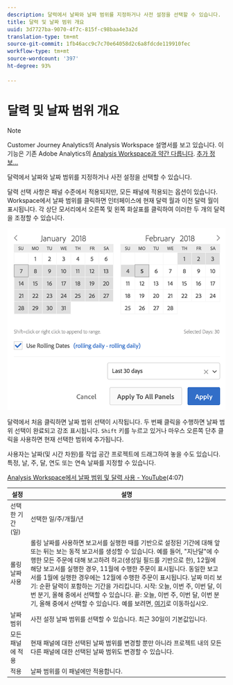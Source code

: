 ```yaml
---
description: 달력에서 날짜와 날짜 범위를 지정하거나 사전 설정을 선택할 수 있습니다.
title: 달력 및 날짜 범위 개요
uuid: 3d7727ba-9070-4f7c-815f-c98baa4e3a2d
translation-type: tm+mt
source-git-commit: 1fb46acc9c7c70e64058d2c6a8fdcde119910fec
workflow-type: tm+mt
source-wordcount: '397'
ht-degree: 93%

---
```



# 달력 및 날짜 범위 개요

>[!NOTE]
>
>Customer Journey Analytics의 Analysis Workspace 설명서를 보고 있습니다. 이 기능은 기존 Adobe Analytics의 [Analysis Workspace과 약간 다릅니다](https://docs.adobe.com/content/help/ko-KR/analytics/analyze/analysis-workspace/home.html). [추가 정보...](/help/getting-started/cja-aa.md)

달력에서 날짜와 날짜 범위를 지정하거나 사전 설정을 선택할 수 있습니다.

달력 선택 사항은 패널 수준에서 적용되지만, 모든 패널에 적용되는 옵션이 있습니다. Workspace에서 날짜 범위를 클릭하면 인터페이스에 현재 달력 월과 이전 달력 월이 표시됩니다. 각 상단 모서리에서 오른쪽 및 왼쪽 화살표를 클릭하여 이러한 두 개의 달력을 조정할 수 있습니다.

![달력](assets/aw_calendar.png)

달력에서 처음 클릭하면 날짜 범위 선택이 시작됩니다. 두 번째 클릭을 수행하면 날짜 범위 선택이 완료되고 강조 표시됩니다. `Shift` 키를 누르고 있거나 마우스 오른쪽 단추 클릭을 사용하면 현재 선택한 범위에 추가됩니다.

사용자는 날짜(및 시간 차원)를 작업 공간 프로젝트에 드래그하여 놓을 수도 있습니다. 특정, 날, 주, 달, 연도 또는 연속 날짜를 지정할 수 있습니다.

[Analysis Workspace에서 날짜 범위 및 달력 사용 - YouTube](https://www.youtube.com/watch?v=L4FSrxr3SDA&amp;list=PL2tCx83mn7GuNnQdYGOtlyCu0V5mEZ8sS&amp;index=28)(4:07)

| 설정 | 설명 |
|--- |--- |
| 선택한 기간(일) | 선택한 일/주/개월/년 |
| 롤링 날짜 사용 | 롤링 날짜를 사용하면 보고서를 실행한 때를 기반으로 설정된 기간에 대해 앞 또는 뒤는 보는 동적 보고서를 생성할 수 있습니다. 예를 들어, &quot;지난달&quot;에 수행한 모든 주문에 대해 보고하려 하고(생성일 필드를 기반으로 한), 12월에 해당 보고서를 실행한 경우, 11월에 수행한 주문이 표시됩니다. 동일한 보고서를 1월에 실행한 경우에는 12월에 수행한 주문이 표시됩니다. 날짜 미리 보기: 순환 달력이 포함하는 기간을 가리킵니다.  시작: 오늘, 이번 주, 이번 달, 이번 분기, 올해 중에서 선택할 수 있습니다.  끝: 오늘, 이번 주, 이번 달, 이번 분기, 올해 중에서 선택할 수 있습니다.  예를 보려면, [여기](/help/components/date-ranges/custom-date-ranges.md)로 이동하십시오. |
| 날짜 범위 | 사전 설정 날짜 범위를 선택할 수 있습니다. 최근 30일이 기본값입니다.  |
| 모든 패널에 적용 | 현재 패널에 대한 선택된 날짜 범위를 변경할 뿐만 아니라 프로젝트 내의 모든 다른 패널에 대한 선택된 날짜 범위도 변경할 수 있습니다. |
| 적용 | 날짜 범위를 이 패널에만 적용합니다. |
